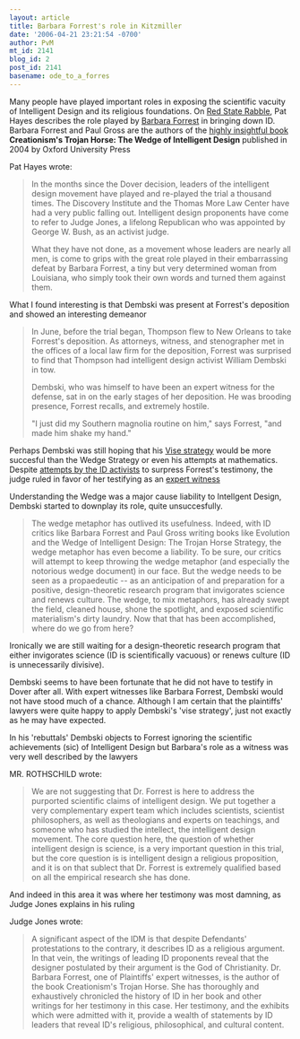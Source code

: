 ```yaml
---
layout: article
title: Barbara Forrest's role in Kitzmiller
date: '2006-04-21 23:21:54 -0700'
author: PvM
mt_id: 2141
blog_id: 2
post_id: 2141
basename: ode_to_a_forres
---
```

Many people have played important roles in exposing the scientific vacuity of Intelligent Design and its religious foundations. On [Red State Rabble](http://redstaterabble.blogspot.com/2006/04/in-many-ways-barbara-forrest-seems.html), Pat Hayes describes the role played by [Barbara Forrest](http://www2.selu.edu/Academics/ArtsSciences/CAS_Endowed%20Chairs/doc/dr_forrest.html) in bringing down ID. Barbara Forrest and Paul Gross are the authors of the [highly insightful book](http://www.creationismstrojanhorse.com/) **Creationism's Trojan Horse: The Wedge of Intelligent Design** published in 2004 by Oxford University Press

Pat Hayes wrote:

> In the months since the Dover decision, leaders of the intelligent design movement have played and re-played the trial a thousand times. The Discovery Institute and the Thomas More Law Center have had a very public falling out. Intelligent design proponents have come to refer to Judge Jones, a lifelong Republican who was appointed by George W. Bush, as an activist judge.
> 
> What they have not done, as a movement whose leaders are nearly all men, is come to grips with the great role played in their embarrassing defeat by Barbara Forrest, a tiny but very determined woman from Louisiana, who simply took their own words and turned them against them.

What I found interesting is that Dembski was present at Forrest's deposition and showed an interesting demeanor

> In June, before the trial began, Thompson flew to New Orleans to take Forrest's deposition. As attorneys, witness, and stenographer met in the offices of a local law firm for the deposition, Forrest was surprised to find that Thompson had intelligent design activist William Dembski in tow.
> 
> Dembski, who was himself to have been an expert witness for the defense, sat in on the early stages of her deposition. He was brooding presence, Forrest recalls, and extremely hostile.
> 
> "I just did my Southern magnolia routine on him," says Forrest, "and made him shake my hand."

Perhaps Dembski was still hoping that his [Vise strategy](http://www.uncommondescent.com/index.php/archives/59) would be more succesful than the Wedge Strategy or even his attempts at mathematics. Despite [attempts by the ID activists](http://www.pandasthumb.org/archives/2005/09/the_dis_dishone.html) to surpress Forrest's testimony, the judge ruled in favor of her testifying as an [expert witness](http://www.talkorigins.org/faqs/dover/day6am.html)

Understanding the Wedge was a major cause liability to Intellgent Design,  Dembski started to downplay its role, quite unsuccesfully.

> The wedge metaphor has outlived its usefulness. Indeed, with ID critics like Barbara Forrest and Paul Gross writing books like Evolution and the Wedge of Intelligent Design: The Trojan Horse Strategy, the wedge metaphor has even become a liability. To be sure, our critics will attempt to keep throwing the wedge metaphor (and especially the notorious wedge document) in our face. But the wedge needs to be seen as a propaedeutic -- as an anticipation of and preparation for a positive, design-theoretic research program that invigorates science and renews culture. The wedge, to mix metaphors, has already swept the field, cleaned house, shone the spotlight, and exposed scientific materialism's dirty laundry. Now that that has been accomplished, where do we go from here?

Ironically we are still waiting for a design-theoretic research program that either invigorates science (ID is scientifically vacuous) or renews culture (ID is unnecessarily divisive). 

Dembski seems to have been fortunate that he did not have to testify in Dover after all. With expert witnesses like Barbara Forrest, Dembski would not have stood much of a chance. Although I am certain that the plaintiffs' lawyers were quite happy to apply Dembski's 'vise strategy', just not exactly as he may have expected.

In his 'rebuttals' Dembski objects to Forrest ignoring the scientific achievements (sic) of Intelligent Design but Barbara's role as a witness was very well described by the lawyers

MR. ROTHSCHILD wrote:

> We are not suggesting that Dr. Forrest is here to address the purported scientific claims of intelligent design. We put together a very complementary expert team which includes scientists, scientist philosophers, as well as theologians and experts on teachings, and someone who has studied the intellect, the intelligent design movement. The core question here, the question of whether intelligent design is science, is a very important question in this trial, but the core question is is intelligent design a religious proposition, and it is on that sublect that Dr. Forrest is extremely qualified based on all the empirical research she has done. 

And indeed in this area it was where her testimony was most damning, as Judge Jones explains in his ruling

Judge Jones wrote:

> A significant aspect of the IDM is that despite Defendants' protestations to the contrary, it describes ID as a religious argument. In that vein, the writings of leading ID proponents reveal that the designer postulated by their argument is the God of Christianity. Dr. Barbara Forrest, one of Plaintiffs' expert witnesses, is the author of the book Creationism's Trojan Horse. She has thoroughly and exhaustively chronicled the history of ID in her book and other writings for her testimony in this case. Her testimony, and the exhibits which were admitted with it, provide a wealth of statements by ID leaders that reveal ID's religious, philosophical, and cultural content.
